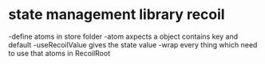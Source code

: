 # state management library recoil
-define atoms in store folder
-atom axpects a object contains key and default
-useRecoilValue gives the state value
-wrap every thing which need to use that atoms in RecoilRoot